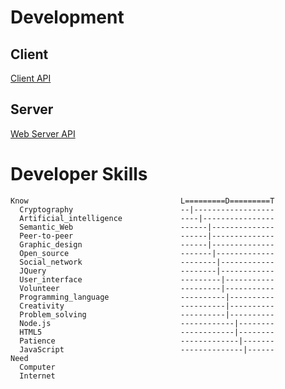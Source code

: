# Development

## Client
[Client API](https://github.com/automenta/netjs/blob/master/client/netention.js)

## Server
[Web Server API](https://github.com/automenta/netjs/blob/master/server/web.js)

# Developer Skills
```
Know                                  L=========D=========T
  Cryptography                        --|------------------
  Artificial_intelligence             ----|----------------
  Semantic_Web                        ------|--------------
  Peer-to-peer                        ------|--------------
  Graphic_design                      ------|--------------
  Open_source                         -------|-------------
  Social_network                      --------|------------
  JQuery                              --------|------------
  User_interface                      ---------|-----------
  Volunteer                           ---------|-----------
  Programming_language                ----------|----------
  Creativity                          ----------|----------
  Problem_solving                     ----------|----------
  Node.js                             ------------|--------
  HTML5                               ------------|--------
  Patience                            -------------|-------
  JavaScript                          --------------|------
Need
  Computer
  Internet
```

